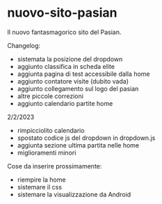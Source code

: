 # nuovo-sito-pasian

Il nuovo fantasmagorico sito del Pasian.

Changelog:

- sistemata la posizione del dropdown
- aggiunto classifica in scheda elite
- aggiunta pagina di test accessibile dalla home
- aggiunto contatore visite (dubito vada)
- aggiunto collegamento sul logo del pasian
- altre piccole correzioni 
- aggiunto calendario partite home

2/2/2023

- rimpicciolito calendario
- spostato codice js del dropdown in dropdown.js
- aggiunta sezione ultima partita nelle home
- miglioramenti minori

Cose da inserire prossimamente:
- riempire la home
- sistemare il css
- sistemare la visualizzazione da Android
